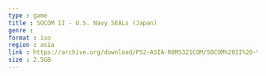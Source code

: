 ```yaml
---
type : game
title : SOCOM II - U.S. Navy SEALs (Japan)
genre : 
format : iso
region : asia
link : https://archive.org/download/PS2-ASIA-ROMS321COM/SOCOM%20II%20-%20U.S.%20Navy%20SEALs%20%28Japan%29.7z
size : 2.5GB
---
```

